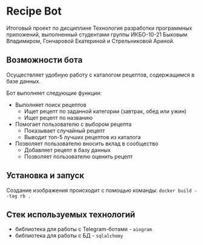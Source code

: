 # Recipe Bot

Итоговый проект по дисциплине Технология разработки программных приложений, выполненный студентами группы ИКБО-10-21
Быковым Владимиром, Гончаровой Екатериной и Стрельниковой Ариной.

## Возможности бота
Осуществляет удобную работу с каталогом рецептов, содержащимся в базе данных.

Бот выполняет следующие функции:
- Выполняет поиск рецептов
    - Ищет рецепт по заданной категории (завтрак, обед или ужин)
    - Ищет рецепт по названию
- Помогает пользователю с выбором рецепта
    - Показывает случайный рецепт
    - Выводит топ-5 лучших рецептов из каталога
- Позволяет пользователю вносить вклад в сообщество
    - Добавляет рецепт в базу данных
    - Позволяет пользователю оценить рецепт

## Установка и запуск

Создание изображения происходит с помощью команды:
`docker build --tag rb .`

## Стек используемых технологий

- библиотека для работы с Telegram-ботами - `aiogram`
- библиотека для работы с БД - `sqlalchemy`